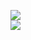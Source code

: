 [![](https://img.shields.io/badge/Made%20With-Github%20Spray-lightgrey.svg?style=for-the-badge&logo=github)](https://github.com/Annihil/github-spray#7870)  
[![](https://i.imgur.com/2DrTn0Z.gif)](https://github.com/Annihil/github-spray)